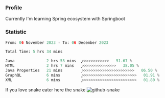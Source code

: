 ### Profile 

Currently I'm learning Spring ecosystem with Springboot

### Statistic
<!--START_SECTION:waka-->

```python
From: 06 November 2023 - To: 06 December 2023

Total Time: 5 hrs 34 mins

Java              2 hrs 53 mins   ̡͎͎͎͎͎͎͎͎͎͎͎͎>>>>>>>>>>>>   51.67 %
HTML              2 hrs 7 mins    ͎͎͎͎͎͎͎͎͎̦>>>>>>>>>>>>>>>   38.05 %
Java Properties   21 mins         ͎̝>>>>>>>>>>>>>>>>>>>>>>>   06.50 %
GraphQL           6 mins          ͚>>>>>>>>>>>>>>>>>>>>>>>>   01.91 %
XML               6 mins          ͚>>>>>>>>>>>>>>>>>>>>>>>>   01.80 %
```

<!--END_SECTION:waka-->

If you love snake eater here the snake 
<picture>
  <source media="(prefers-color-scheme: dark)" srcset="https://github.com/pradana4648/pradana4648/blob/c0566a83ca6ea5f2e46bab00e717c4c82b4b5c4c/github-contribution-grid-snake-dark.svg" />
  <source media="(prefers-color-scheme: light)" srcset="https://github.com/pradana4648/pradana4648/blob/c0566a83ca6ea5f2e46bab00e717c4c82b4b5c4c/github-contribution-grid-snake.svg" />
  <img alt="github-snake" src="https://github.com/pradana4648/pradana4648/blob/c0566a83ca6ea5f2e46bab00e717c4c82b4b5c4c/github-contribution-grid-snake.svg" />
</picture>
